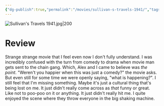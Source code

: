 ```yaml
---
{"dg-publish":true,"permalink":"/movies/sullivan-s-travels-1941/","tags":["movies"],"created":"2024-03-05","updated":"2025-03-13"}
---
```



![Sullivan's Travels 1941.jpg|200](/img/user/Attachments/Sullivan's%20Travels%201941.jpg)

# Review

Strange strange movie that I feel even now I don't fully understand. I was incredibly confused with the turn from comedy to drama when movie man gets sent to the chain gang. Which, Alex and I came to believe was *the point*. "Weren't you happier when this was just a comedy?" the movie asks. But even still for some time we were openly saying, "what is happening?". I still feel that I'm missing something. Maybe it's just a cultural thing that's being lost on me. It just didn't really come across as *that* funny or great. Like not to poo-poo on it or anything. It just didn't really hit me. I quite enjoyed the scene where they throw everyone in the big shaking machine.
